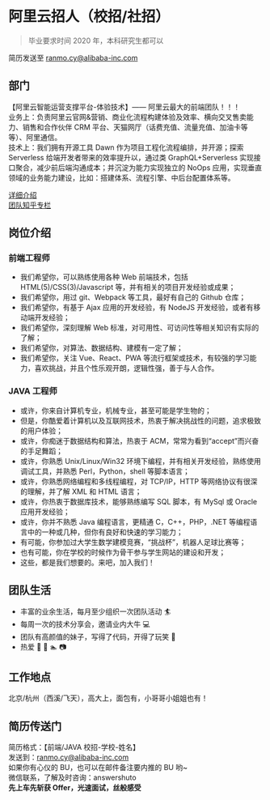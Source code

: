 # 阿里云招人（校招/社招）

> 毕业要求时间 2020 年，本科研究生都可以

简历发送至 [ranmo.cy@alibaba-inc.com](mailto:ranmo.cy@alibaba-inc.com)

## 部门

【阿里云智能运营支撑平台-体验技术】—— 阿里云最大的前端团队！！！<br />业务上：负责阿里云官网&营销、商业化流程构建体验及效率、横向交叉售卖能力、销售和合作伙伴 CRM 平台、天猫网厅（话费充值、流量充值、加油卡等等）、阿里通信。<br />技术上：我们拥有开源工具 Dawn 作为项目工程化流程编排，并开源；探索 Serverless 给端开发者带来的效率提升以，通过类 GraphQL+Serverless 实现接口聚合，减少前后端沟通成本；并沉淀为能力实现独立的 NoOps 应用，实现垂直领域的业务能力建设，比如：搭建体系、流程引擎、中后台配置体系等。

[详细介绍](https://zhuanlan.zhihu.com/aliyun)<br />[团队知乎专栏](https://zhuanlan.zhihu.com/aliyun)

## 岗位介绍

### 前端工程师

- 我们希望你，可以熟练使用各种 Web 前端技术，包括 HTML(5)/CSS(3)/Javascript 等，并有相关的项目开发经验或成果；
- 我们希望你，用过 git、Webpack 等工具，最好有自己的 Github 仓库；
- 我们希望你，有基于 Ajax 应用的开发经验，有 NodeJS 开发经验，或者有移动端开发经验；
- 我们希望你，深刻理解 Web 标准，对可用性、可访问性等相关知识有实际的了解；
- 我们希望你，对算法、数据结构、建模有一定了解；
- 我们希望你，关注 Vue、React、PWA 等流行框架或技术，有较强的学习能力，喜欢挑战，并且个性乐观开朗，逻辑性强，善于与人合作。

### JAVA 工程师

- 或许，你来自计算机专业，机械专业，甚至可能是学生物的；
- 但是，你酷爱着计算机以及互联网技术，热衷于解决挑战性的问题，追求极致的用户体验；
- 或许，你痴迷于数据结构和算法，热衷于 ACM，常常为看到“accept”而兴奋的手足舞蹈；
- 或许，你熟悉 Unix/Linux/Win32 环境下编程，并有相关开发经验，熟练使用调试工具，并熟悉 Perl，Python，shell 等脚本语言；
- 或许，你熟悉网络编程和多线程编程，对 TCP/IP，HTTP 等网络协议有很深的理解，并了解 XML 和 HTML 语言；
- 或许，你热衷于数据库技术，能够熟练编写 SQL 脚本，有 MySql 或 Oracle 应用开发经验；
- 或许，你并不熟悉 Java 编程语言，更精通 C，C++，PHP，.NET 等编程语言中的一种或几种，但你有良好和快速的学习能力；
- 有可能，你参加过大学生数学建模竞赛，“挑战杯”，机器人足球比赛等；
- 也有可能，你在学校的时候作为骨干参与学生网站的建设和开发；
- 这些，都是我们想要的。来吧，加入我们！

## 团队生活

- 丰富的业余生活，每月至少组织一次团队活动 🏄
- 每周一次的技术分享会，邀请业内大牛 💻
- 团队有高颜值的妹子，写得了代码，开得了玩笑 🙋
- 热爱 🏀 🏸 🏊 📷

## 工作地点

北京/杭州（西溪/飞天），高大上，面包有，小哥哥小姐姐也有！

## 简历传送门

简历格式：【前端/JAVA 校招-学校-姓名】<br />发送到：[ranmo.cy@alibaba-inc.com](mailto:ranmo.cy@alibaba-inc.com)<br />如果你有心仪的 BU，也可以在邮件备注要内推的 BU 哟~<br />微信联系，了解及时咨询：answershuto <br />**先上车先斩获 Offer，光速面试，丝般感受**
